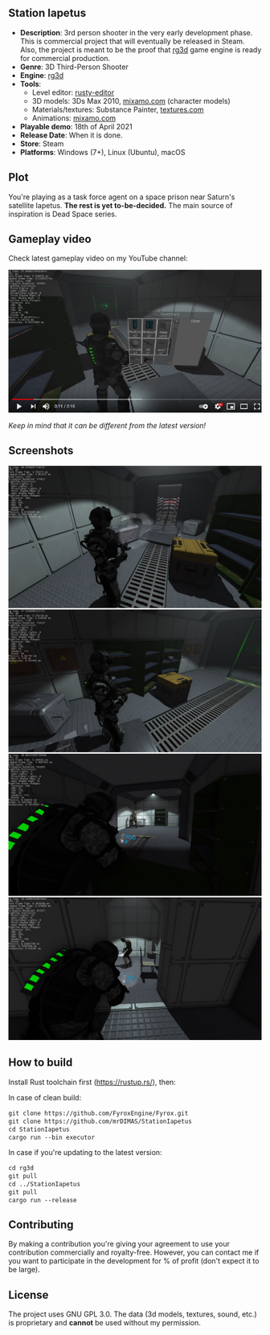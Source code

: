 ## Station Iapetus

- **Description**: 3rd person shooter in the very early development phase. This is commercial project that will eventually be
  released in Steam. Also, the project is meant to be the proof that [rg3d](https://github.com/mrDIMAS/rg3d)
  game engine is ready for commercial production.
- **Genre**: 3D Third-Person Shooter
- **Engine**: [rg3d](https://github.com/mrDIMAS/rg3d)
- **Tools**:
    - Level editor: [rusty-editor](https://github.com/mrDIMAS/rusty-editor)
    - 3D models: 3Ds Max 2010, [mixamo.com](mixamo.com) (character models)
    - Materials/textures: Substance Painter, [textures.com](textures.com)
    - Animations: [mixamo.com](mixamo.com)
- **Playable demo**: 18th of April 2021
- **Release Date**: When it is done.
- **Store**: Steam
- **Platforms**: Windows (7+), Linux (Ubuntu), macOS

## Plot

You're playing as a task force agent on a space prison near Saturn's satellite Iapetus. **The rest is yet 
to-be-decided.** The main source of inspiration is Dead Space series.

## Gameplay video

Check latest gameplay video on my YouTube channel:

[![Gameplay video](pics/youtube-preview.PNG?raw=true "Video")](https://www.youtube.com/watch?v=DgQXyCw3in4)

_Keep in mind that it can be different from the latest version!_

## Screenshots

![Screenshot 1](pics/s1.jpg)
![Screenshot 2](pics/s2.jpg)
![Screenshot 3](pics/s3.jpg)
![Screenshot 4](pics/s4.jpg)

## How to build

Install Rust toolchain first (https://rustup.rs/), then:

In case of clean build:
```shell
git clone https://github.com/FyroxEngine/Fyrox.git
git clone https://github.com/mrDIMAS/StationIapetus
cd StationIapetus
cargo run --bin executor
```

In case if you're updating to the latest version:
```shell
cd rg3d
git pull
cd ../StationIapetus
git pull
cargo run --release
```
 
## Contributing

By making a contribution you're giving your agreement to use your contribution commercially and royalty-free.
However, you can contact me if you want to participate in the development for % of profit (don't expect it 
to be large).

## License

The project uses GNU GPL 3.0. The data (3d models, textures, sound, etc.) is proprietary and **cannot** be used 
without my permission.  